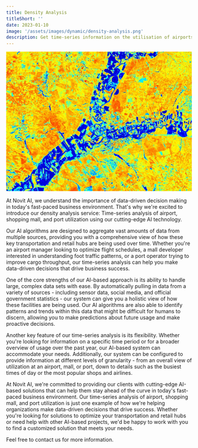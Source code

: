 ```yaml
---
title: Density Analysis
titleShort: ''
date: 2023-01-10
image: '/assets/images/dynamic/density-analysis.png'
description: Get time-series information on the utilisation of airports, shopping malls and ports with our AI aggregating all the data for you
---
```


![Photo of Density Analysis](/assets/images/dynamic/density-analysis.png)

At Novit AI, we understand the importance of data-driven decision making in today's fast-paced business environment. That's why we're excited to introduce our density analysis service: Time-series analysis of airport, shopping mall, and port utilization using our cutting-edge AI technology.

Our AI algorithms are designed to aggregate vast amounts of data from multiple sources, providing you with a comprehensive view of how these key transportation and retail hubs are being used over time. Whether you're an airport manager looking to optimize flight schedules, a mall developer interested in understanding foot traffic patterns, or a port operator trying to improve cargo throughput, our time-series analysis can help you make data-driven decisions that drive business success.

One of the core strengths of our AI-based approach is its ability to handle large, complex data sets with ease. By automatically pulling in data from a variety of sources - including sensor data, social media, and official government statistics - our system can give you a holistic view of how these facilities are being used. Our AI algorithms are also able to identify patterns and trends within this data that might be difficult for humans to discern, allowing you to make predictions about future usage and make proactive decisions.

Another key feature of our time-series analysis is its flexibility. Whether you're looking for information on a specific time period or for a broader overview of usage over the past year, our AI-based system can accommodate your needs. Additionally, our system can be configured to provide information at different levels of granularity - from an overall view of utilization at an airport, mall, or port, down to details such as the busiest times of day or the most popular shops and airlines.

At Novit AI, we're committed to providing our clients with cutting-edge AI-based solutions that can help them stay ahead of the curve in today's fast-paced business environment. Our time-series analysis of airport, shopping mall, and port utilization is just one example of how we're helping organizations make data-driven decisions that drive success. Whether you're looking for solutions to optimize your transportation and retail hubs or need help with other AI-based projects, we'd be happy to work with you to find a customized solution that meets your needs.

Feel free to contact us for more information.
